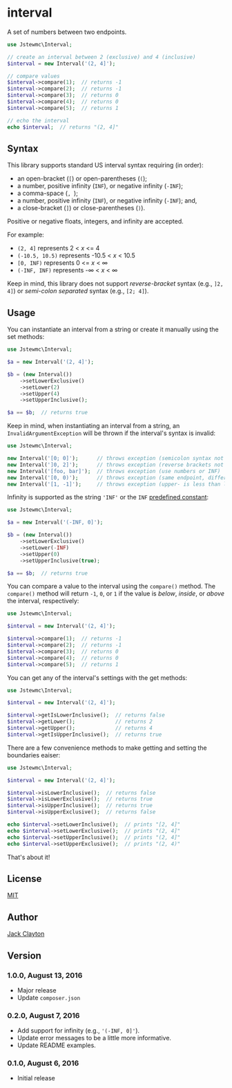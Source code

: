# interval
A set of numbers between two endpoints.

```php
use Jstewmc\Interval;

// create an interval between 2 (exclusive) and 4 (inclusive)
$interval = new Interval('(2, 4]');

// compare values
$interval->compare(1);  // returns -1
$interval->compare(2);  // returns -1
$interval->compare(3);  // returns 0
$interval->compare(4);  // returns 0
$interval->compare(5);  // returns 1

// echo the interval
echo $interval;  // returns "(2, 4]"
```

## Syntax

This library supports standard US interval syntax requiring (in order): 

* an open-bracket (`[`) or open-parentheses (`(`); 
* a number, positive infinity (`INF`), or negative infinity (`-INF`);
* a comma-space (`, `);
* a number, positive infinity (`INF`), or negative infinity (`-INF`); and,
* a close-bracket (`]`) or close-parentheses (`)`). 

Positive or negative floats, integers, and infinity are accepted.

For example:

* `(2, 4]` represents 2 < _x_ <= 4
* `(-10.5, 10.5)` represents -10.5 < _x_ < 10.5
* `[0, INF)` represents 0 <= _x_ < &infin;
* `(-INF, INF)` represents -&infin; < _x_ < &infin;

Keep in mind, this library does not support _reverse-bracket_ syntax (e.g., `]2, 4]`) or _semi-colon separated_ syntax (e.g., `[2; 4]`).

## Usage

You can instantiate an interval from a string or create it manually using the set methods:

```php
use Jstewmc\Interval;

$a = new Interval('(2, 4]');

$b = (new Interval())
    ->setLowerExclusive()
    ->setLower(2)
    ->setUpper(4)
    ->setUpperInclusive();

$a == $b;  // returns true
```

Keep in mind, when instantiating an interval from a string, an `InvalidArgumentException` will be thrown if the interval's syntax is invalid:

```php
use Jstewmc\Interval;

new Interval('[0; 0]');      // throws exception (semicolon syntax not supported)
new Interval(']0, 2]');      // throws exception (reverse brackets not supported)
new Interval('[foo, bar]');  // throws exception (use numbers or INF)
new Interval('[0, 0)');      // throws exception (same endpoint, different boundary)
new Interval('[1, -1]');     // throws exception (upper- is less than lower-bound)
```

Infinity is supported as the string `'INF'` or the `INF` [predefined constant](http://php.net/manual/en/math.constants.php):

```php
use Jstewmc\Interval;

$a = new Interval('(-INF, 0]');

$b = (new Interval())
    ->setLowerExclusive()
    ->setLower(-INF)
    ->setUpper(0)
    ->setUpperInclusive(true);

$a == $b;  // returns true
```

You can compare a value to the interval using the `compare()` method. The `compare()` method will return `-1`, `0`, or `1` if the value is _below_, _inside_, or _above_ the interval, respectively:

```php
use Jstewmc\Interval;

$interval = new Interval('(2, 4]');

$interval->compare(1);  // returns -1
$interval->compare(2);  // returns -1
$interval->compare(3);  // returns 0
$interval->compare(4);  // returns 0
$interval->compare(5);  // returns 1
```

You can get any of the interval's settings with the get methods:

```php
use Jstewmc\Interval;

$interval = new Interval('(2, 4]');

$interval->getIsLowerInclusive();  // returns false
$interval->getLower();             // returns 2
$interval->getUpper();             // returns 4
$interval->getIsUpperInclusive();  // returns true
```

There are a few convenience methods to make getting and setting the boundaries eaiser:

```php
use Jstewmc\Interval;

$interval = new Interval('(2, 4]');

$interval->isLowerInclusive();  // returns false
$interval->isLowerExclusive();  // returns true
$interval->isUpperInclusive();  // returns true
$interval->isUpperExclusive();  // returns false

echo $interval->setLowerInclusive();  // prints "[2, 4]"
echo $interval->setLowerExclusive();  // prints "(2, 4]"
echo $interval->setUpperInclusive();  // prints "(2, 4]"
echo $interval->setUpperExclusive();  // prints "(2, 4)"
```

That's about it!

## License

[MIT](https://github.com/jstewmc/interval/blob/master/LICENSE)

## Author

[Jack Clayton](mailto:clayjs0@gmail.com)

## Version

### 1.0.0, August 13, 2016

* Major release
* Update `composer.json`

### 0.2.0, August 7, 2016

* Add support for infinity (e.g., `'(-INF, 0]'`).
* Update error messages to be a little more informative.
* Update README examples.

### 0.1.0, August 6, 2016 

* Initial release
